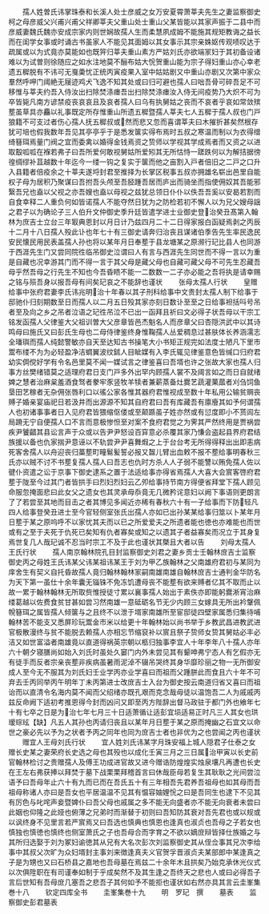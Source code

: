 <!-- { "loadSidebar": true } -->
　　孺人姓曽氏讳掌珠泰和长溪人处士彦威之女万安夏霄萧莘夫先生之妻监察御史柯之母彦威父兴甫兴甫父祥卿莘夫父重山处士重山父某皆能以其家声振于二县中而彦威妻魏氏魏亦安成宗家内则世娴故孺人生而柔慧夙成姆不能施其规矩教诲之益长而在闺学女事或时诵古书虽家人不能见其面姆以其女事示其宗亲姝妪传观啧叹达于疏属或以为式竟亦莫能如也既笄归莘夫重山素方严姑刘氏亦欲端冡妇于其初备设诸难以为试曽则徐随应之如水注地莫不酾布姑大恱贺重山能为宗子得妇重山亦心幸老遗五穉脱有不讳可无戛羮忧正统丙寅疫果入室中姑姑剧又中重山亦剧又次第中家众羣然呼呷门阈絶无屦迹鸡犬飞逸不知其处或曰归可避也孺人曰咄吾骨可碎吾足不可移惟与莘夫约吾入侍汝出扫除焚涤瘗吾出扫除焚涤瘗汝入侍无间疫势乃大炽不可为卒皆毙凡南方谚禁疫丧哀哀且及哀者孺人曰乌有执舅姑之丧而不哀者乎哀如常敛殡塟虽草具亦麤以礼事既定所存惟重山所遗五穉暨孺人莘夫七人五穉于孺人叔也门戸狼籍不可支过者伤心孺人抚五穉叔或然而悲又忽而喜谓莘夫曰木摧折甚矣然根存犹可培也假我数年吾见其亭亭乎于是悉发箧实得布焉时五叔之寒温而制以为衣得缯绮簮珥焉量门阀之宜而委禽以婚得金钱焉资之贽师以学视其学成焉者而又资之以进取鷇呱呱在褓若弗子曰吾所爱何敢视舅姑所爱矧其无所怙恃一蹉跌何以为解拮据徬徨绸缪补苴越数十年迄今一缕一钩之复实于箧而他之亩割入戸者倍旧之二戸之口升入县籍者倍疫余之十莘夫遂埒封君至推择为长掌区税事五叔亦拥雄名崭出邑里自能权子母为居积乃聚谋曰吾拊吾头颅至吾胫踵吾居而庐出而骑坐而指使佣奴其吾能邪繄吾兄也盍以父视之亦吾嫂也盍以母视之兹犹总领日仆仆以佚吾吾奚以安曷若割而自食幸释二人重负何如皆诺孺人不能夺然日犹为之防检若初不懈人以为兄父嫂母謡之君子以为确论子三人伯升文仲御史季升廷皆遣学进士业御史登治癸丑髙第入翰林为庶吉士立台三年冣典恩封以月日计乃兹四月二十二日得家报白函疑焉剥之丙辰十二月十八日孺人殁此讣也年七十有三御史请奔归治丧且谋诸伯季告先生率民逸民安民懐民用民表盖孺人孙也将以某年月日奉塟于县龙塘某之原濒行玘比县人也同游于西涯先生门又尝同院徃临吊御史泣谓曰人有言与西涯先生同世而不得一言以为重是自藏也况幸游其门而不得一言于其父母是藏父母也自藏可藏父母不可先生忍藏吾母乎然吾母之行先生不知也今吾昏瞆不能一二数数一二子亦必能之吾将执是请幸赐之铭与殒吾身以报吾母有间矣玘哀之不能辞也谨状
　　张母太孺人行状
　　皇赠给事中张府君妻李氏讳兆明治十年春以其子刑科给事中文贵封太孺人制下给事于邸驰仆归刻期数至日而孺人以二月五日殁其家亦刻日数讣至至之日给事袒括呌号吊者至及向之乡之吊者泣语之玘徃吊泣不已出一函拜且祈曰文必得子状吾母以干宗工铭发函孺人父律鉴大父祖训曽大父彦章皆邑杰魁名人而彦章父曰杏隠洪武中以其诗鸣母曰施氏又曰彭氏生母也二母侍律鉴终身惟鞠孺人丛爱稠息过甚肤体长养涵濡志全璠璵而孺人纯懿警敏亦自天至达知古书操笔大小书矩正规完如法度士陋凡下里市鬻布缕不为为必轻盈净洁蜩翼波纹鉥人目眦媒有入李氏辄见律鉴意色皆缄口归府君幼实倜傥好学有令名邑里莫不闻一媒试言之律鉴喜曰吾壻也许之张故大家也孺人归事方丝樊绪错莫之适理府君日支门戸多外出罕内顾孺人裳不及阈言如之而日自就绪婢之慧者治麻枲羞酒食驽者豢牢豕竖牧羊犊者兼薪蒸备灶爨艺蔬灌菓蓏者刈刍饲鱼垦田艺稼者无杂佣张唇利口以徭公家各惟其器府君惟视成至数十年私用公输贫赒丧赙子婚亲宴庙祀日若汲井而出源源不知其自府君曰吾有库藏吾有廪廥其如予何谓孺人也初诸事事者日入见府君皆猥缩伛偻或至颠踬虽子姓亦然或有愆度即小不贳闾左局蹐无宁自便孺人口不言而意极惨怛至对案不食府君觉之为霁其严然终用是贾祸尝疾尹饕齰其县讼言声于众或以告尹尹怒设百穽意必杀覆其家乃慊会盗起县界府君结族援以备也仇家揣尹意诬以不轨尝尹尹喜舞煆之上于台台考无所得得释出出即恚病死客舍孺人以舟迎丧归藁塟町疃鬄髪誓必报又齧儿臂出血敕不报不塟给事明春秋三氏亦以贼不讨不书塟复孺人孺人曰吾志也仇时方杀人人子弱不能讐以贿免孺人佐以徤仆资遣之讼于京事下御史逮系之置于法适给事亦得省焉孺人大喜大会賔客啓府君塟于陇至今过其门者皆拱手曰烈妇烈妇云乙夘给事持节南方得便省拜堂下孺人顾见命服忽掩面悲曰此女父之遗女也其灵承毋忝竟无几微矜诧意妇以阙下事语则更朗言了了若尝至其地而目击之者其博见多闻近亦稀有春秋六十有一子给事而下防轻凡四人给事登癸丑进士至今官轻侧室张氏出孺人亦如已出孙某某给事归筮以卜某年月日塟于某之原呜呼不以家忧其夫而以已之所爱爱夫之所遗者能也徳也亦难能也而世或有之至于夫死于仇死已矣知有仇者寡矣或知之以遗其子者益寡矣而况立于其身复焉世复几人哉玘诚不忍当时宗工不及于此也谨状其槩且大者以告
　　刘母太孺人王氏行状
　　孺人南京翰林院孔目封监察御史刘君之妻乡贡士壬翰林庻吉士监察御史丙之母姓王氏讳某父讳某祖讳某王于刘为甲乙族翰林之父南雄府君初与某同为庠舍生有契义自托昏故孺人竟归翰林翰林冡嗣南雄南雄自翰林庻吉士通判金华防名为天下第一虽仕十余年囊无锱铢不免冻饥遭母丧不能塟有欲来赙者亿其不取而止以故一累于翰林翰林无所取赀惟授徒寸累以襄事孺人始出于素佚亦即能躬爨淅宵治麻缕葛越以佐费食贫甘甚如尝习然南雄一意砥砺名节无少内顾三女嫁具无所出衿鞶佩帨簮珥之属皆孺人倾箧与之且终不以泄于壻家南雄所至宦邸徒四壁家属悉归集待哺翰林苦不能支又悉屏珍玩鬻金市米以给更十年翰林始以尚书举于乡教武昌进教武进官极散漫终与贫不能脱去赖孺人亦相忘节缩裒补以賔且祭子贽师女贽其舅姑必丰必洁又如世富溢者南雄竟以直道得祸英宗朝以柩归独事李宜人十年李年八十孺人亦年六十朝夕寝膳尚如始入刘氏时虽处久窭门内外未尝见其有颦呻弗宁态人有乞假亦无有徒手而反者宗亲丧塟非疾病虽暑雨泥淖不辍吊哭终其身华靡珍丽之物一无所御安成人至今无不服其为刘氏妇壬业学丙亦业学喜曰而祖而父踵胼此而食且六十年不可弃去壬丙同举丙午明年丁未丙第进士改庻吉士入台为御史按云南道归省又喜曰而祖诒而以直清令名海内莫不闻而父绍绪亦既孔艰而克念哉毋徒以温饱吾二人为戚戚丙兹反命阙下适初考推恩得今封而凶问又即至丙方陛辞出督马政驻于都门外也飨年七十有七卒之日是为治七年七月三十日适萧循让适彭宜埙适易正时凡三人其女也珙瑷琮玹【缺】凡五人其孙也丙请归丧且以某年月日塟于某之原而掩幽之石宜文以命世之豪必先以予为之状者予丙之同年也同为庻吉士者也非优为之也尝闻之丙也谨状
　　赠宜人王母刘氏行状
　　宜人姓刘氏讳某字月珠安福上城人隠君子仕泰之女赠长史某之妻荣府长史选之母也其殁也以成化壬寅三月之三日属治甲寅以长史前官翰林检讨之贵赠孺人及傅王功成进官故又进今赠诰防煌煌实烛泉壤凡再遭也长史在王左右弗获捧以拜焚于墓下战栗栗拜稽首言曰休哉臣母若复生其耿耿之光间尝泣语予曰吾母年止六十有九而已而在吾氏五十有三年相吾先君养吾祖母也如其母而吾祖母称诸人亦曰是吾女也平居温温不见其有愠容妯娌恱之曰是吾同生也逮下不见其有厉色与叱咤声妾暨婢仆曰吾父母也戚属之多不能无向盛者亦不能无向衰者未尝曰此姻也仰隆之此娅也俯薄之兄弟时而渐替于初则曰吾知防其衰对吾先君也或以规或以讽终身不见里言若严賔焉又曰吾选也慎典也慎恩也逢真也淑贞也吾母之子若女也慎独也慎徳也慎终也侧室萧氏之子也吾母合而字育之不欲以嫡庻辩皆择仕族婚之与其所归选娶于刘为冢妇谕徳其从兄有大名次彭次刘监察御史其从侄佥事其兄次李给事中其叔父次旷为众妇壻封主事刘来徴逢真夫义官贺孚晋淑贞夫某部郎中某逢真之子是为甥也又曰石桥县之嘉地也吾母墓在焉兹二十余年木且拱矣乃始克承休光仪式以次俱陞职在有司谨奉如制于乎成矣然不及其生逢之吾终天之悲也人或曰必得吾子言后世知有吾母庻几塞吾之悲吾子其何如予不能拒也谨状如右然亦具其言云圭峯集巻十八
　　钦定四库全书
　　圭峯集巻十九
　　明　罗玘　撰
　　墓表
　　监察御史彭君墓表
